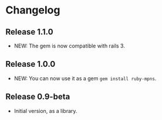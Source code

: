 # Changelog

## Release 1.1.0

* NEW: The gem is now compatible with rails 3.

## Release 1.0.0

* NEW: You can now use it as a gem `gem install ruby-mpns`.

## Release 0.9-beta

* Initial version, as a library.